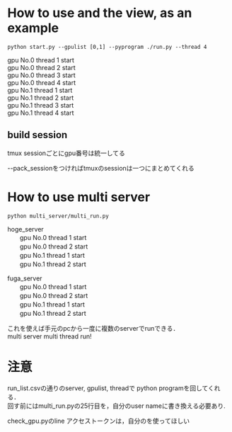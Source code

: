 # How to use and the view, as an example
    python start.py --gpulist [0,1] --pyprogram ./run.py --thread 4

gpu No.0 thread 1 start  
gpu No.0 thread 2 start  
gpu No.0 thread 3 start  
gpu No.0 thread 4 start  
gpu No.1 thread 1 start  
gpu No.1 thread 2 start  
gpu No.1 thread 3 start  
gpu No.1 thread 4 start  

## build session 
tmux sessionごとにgpu番号は統一してる  

--pack_sessionをつければtmuxのsessionは一つにまとめてくれる

# How to use multi server 
    python multi_server/multi_run.py

hoge_server  
　　gpu No.0 thread 1 start  
　　gpu No.0 thread 2 start  
　　gpu No.1 thread 1 start  
　　gpu No.1 thread 2 start  

fuga_server  
　　gpu No.0 thread 1 start  
　　gpu No.0 thread 2 start  
　　gpu No.1 thread 1 start  
　　gpu No.1 thread 2 start  

これを使えば手元のpcから一度に複数のserverでrunできる．  
multi server multi thread run!

# 注意 
run_list.csvの通りのserver, gpulist, threadで python programを回してくれる．  
回す前にはmulti_run.pyの25行目を，自分のuser nameに書き換える必要あり.  

check_gpu.pyのline アクセストークンは，自分のを使ってほしい




